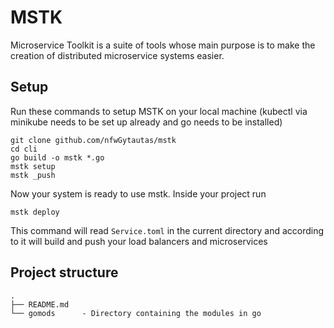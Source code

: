 # MSTK
Microservice Toolkit is a suite of tools whose main purpose is to make the creation of distributed microservice systems easier.

## Setup

Run these commands to setup MSTK on your local machine (kubectl via minikube needs to be set up already and go needs to be installed)

```
git clone github.com/nfwGytautas/mstk
cd cli
go build -o mstk *.go
mstk setup
mstk _push
```

Now your system is ready to use mstk. Inside your project run

```
mstk deploy
```

This command will read `Service.toml` in the current directory and according to it will build and push your load balancers and microservices

## Project structure

```
.
├── README.md
└── gomods      - Directory containing the modules in go
```

